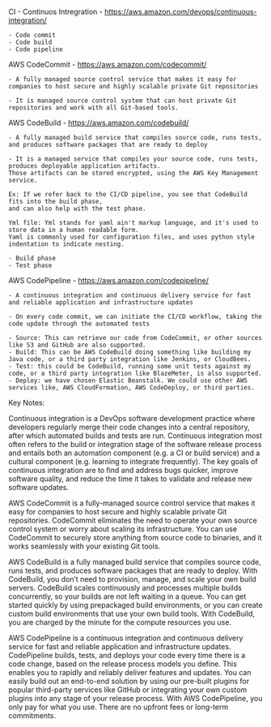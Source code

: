 CI - Continuos Intregration - https://aws.amazon.com/devops/continuous-integration/

    - Code commit
    - Code build
    - Code pipeline

AWS CodeCommit - https://aws.amazon.com/codecommit/

    - A fully managed source control service that makes it easy for companies to host secure and highly scalable private Git repositories
    
    - It is managed source control system that can host private Git repositories and work with all Git-based tools.

AWS CodeBuild - https://aws.amazon.com/codebuild/
    
    - A fully managed build service that compiles source code, runs tests, and produces software packages that are ready to deploy

    - It is a managed service that compiles your source code, runs tests, produces deployable application artifacts.
    Those artifacts can be stored encrypted, using the AWS Key Management service.

    Ex: If we refer back to the CI/CD pipeline, you see that CodeBuild fits into the build phase, 
    and can also help with the test phase.

    Yml file: Yml stands for yaml ain't markup language, and it's used to store data in a human readable form.
    Yaml is commonly used for configuration files, and uses python style indentation to indicate nesting.

    - Build phase
    - Test phase

AWS CodePipeline - https://aws.amazon.com/codepipeline/

    - A continuous integration and continuous delivery service for fast and reliable application and infrastructure updates

    - On every code commit, we can initiate the CI/CD workflow, taking the code update through the automated tests

    - Source: This can retrieve our code from CodeCommit, or other sources like S3 and GitHub are also supported.
    - Build: This can be AWS CodeBuild doing something like building my Java code, or a third party integration like Jenkins, or CloudBees.
    - Test: this could be CodeBuild, running some unit tests against my code, or a third party integration like BlazeMeter, is also supported.
    - Deploy: we have chosen Elastic Beanstalk. We could use other AWS services like, AWS CloudFormation, AWS CodeDeploy, or third parties.


Key Notes: 

Continuous integration is a DevOps software development practice where developers regularly merge their code changes into a central repository, after which automated builds and tests are run. Continuous integration most often refers to the build or integration stage of the software release process and entails both an automation component (e.g. a CI or build service) and a cultural component (e.g. learning to integrate frequently). The key goals of continuous integration are to find and address bugs quicker, improve software quality, and reduce the time it takes to validate and release new software updates.

AWS CodeCommit is a fully-managed source control service that makes it easy for companies to host secure and highly scalable private Git repositories. CodeCommit eliminates the need to operate your own source control system or worry about scaling its infrastructure. You can use CodeCommit to securely store anything from source code to binaries, and it works seamlessly with your existing Git tools.

AWS CodeBuild is a fully managed build service that compiles source code, runs tests, and produces software packages that are ready to deploy. With CodeBuild, you don’t need to provision, manage, and scale your own build servers. CodeBuild scales continuously and processes multiple builds concurrently, so your builds are not left waiting in a queue. You can get started quickly by using prepackaged build environments, or you can create custom build environments that use your own build tools. With CodeBuild, you are charged by the minute for the compute resources you use.

AWS CodePipeline is a continuous integration and continuous delivery service for fast and reliable application and infrastructure updates. CodePipeline builds, tests, and deploys your code every time there is a code change, based on the release process models you define. This enables you to rapidly and reliably deliver features and updates. You can easily build out an end-to-end solution by using our pre-built plugins for popular third-party services like GitHub or integrating your own custom plugins into any stage of your release process. With AWS CodePipeline, you only pay for what you use. There are no upfront fees or long-term commitments.